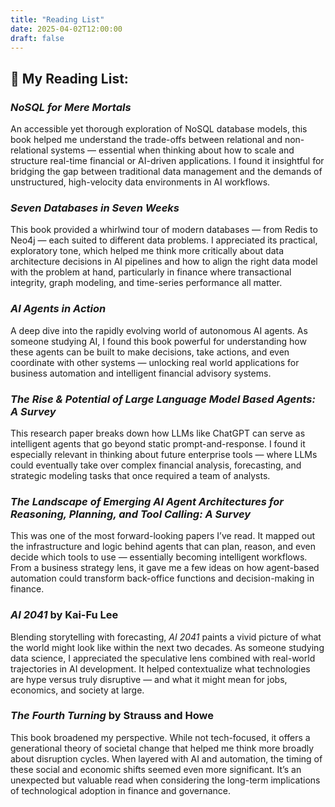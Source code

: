 ```yaml
---
title: "Reading List"    
date: 2025-04-02T12:00:00
draft: false
---
```


## 📖 My Reading List:

### *NoSQL for Mere Mortals*
An accessible yet thorough exploration of NoSQL database models, this book helped me understand the trade-offs between relational and non-relational systems — essential when thinking about how to scale and structure real-time financial or AI-driven applications. I found it insightful for bridging the gap between traditional data management and the demands of unstructured, high-velocity data environments in AI workflows.

### *Seven Databases in Seven Weeks*
This book provided a whirlwind tour of modern databases — from Redis to Neo4j — each suited to different data problems. I appreciated its practical, exploratory tone, which helped me think more critically about data architecture decisions in AI pipelines and how to align the right data model with the problem at hand, particularly in finance where transactional integrity, graph modeling, and time-series performance all matter.

### *AI Agents in Action*
A deep dive into the rapidly evolving world of autonomous AI agents. As someone studying AI, I found this book powerful for understanding how these agents can be built to make decisions, take actions, and even coordinate with other systems — unlocking real world applications for business automation and intelligent financial advisory systems.

### *The Rise & Potential of Large Language Model Based Agents: A Survey*  
This research paper breaks down how LLMs like ChatGPT can serve as intelligent agents that go beyond static prompt-and-response. I found it especially relevant in thinking about future enterprise tools — where LLMs could eventually take over complex financial analysis, forecasting, and strategic modeling tasks that once required a team of analysts.

### *The Landscape of Emerging AI Agent Architectures for Reasoning, Planning, and Tool Calling: A Survey*  
This was one of the most forward-looking papers I’ve read. It mapped out the infrastructure and logic behind agents that can plan, reason, and even decide which tools to use — essentially becoming intelligent workflows. From a business strategy lens, it gave me a few ideas on how agent-based automation could transform back-office functions and decision-making in finance.

### *AI 2041* by Kai-Fu Lee  
Blending storytelling with forecasting, *AI 2041* paints a vivid picture of what the world might look like within the next two decades. As someone studying data science, I appreciated the speculative lens combined with real-world trajectories in AI development. It helped contextualize what technologies are hype versus truly disruptive — and what it might mean for jobs, economics, and society at large.

### *The Fourth Turning* by Strauss and Howe  
This book broadened my perspective. While not tech-focused, it offers a generational theory of societal change that helped me think more broadly about disruption cycles. When layered with AI and automation, the timing of these social and economic shifts seemed even more significant. It’s an unexpected but valuable read when considering the long-term implications of technological adoption in finance and governance.
